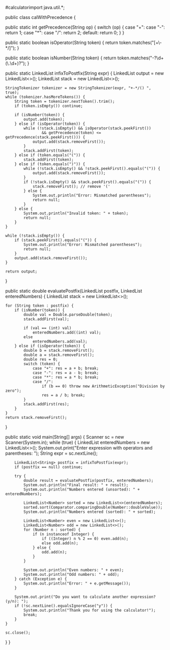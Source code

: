 #calculatorimport java.util.*;

public class calWithPrecedence {

public static int getPrecedence(String op) {
    switch (op) {
        case "+": case "-":
            return 1;
        case "*": case "/":
            return 2;
        default:
            return 0;
    }
}

public static boolean isOperator(String token) {
    return token.matches("[+\\-*/]");
}

public static boolean isNumber(String token) {
    return token.matches("-?\\d+(\\.\\d+)?");
}

public static LinkedList<String> infixToPostfix(String expr) {
    LinkedList<String> output = new LinkedList<>();
    LinkedList<String> stack = new LinkedList<>();

    StringTokenizer tokenizer = new StringTokenizer(expr, "+-*/() ", true);
    while (tokenizer.hasMoreTokens()) {
        String token = tokenizer.nextToken().trim();
        if (token.isEmpty()) continue;

        if (isNumber(token)) {
            output.add(token);
        } else if (isOperator(token)) {
            while (!stack.isEmpty() && isOperator(stack.peekFirst())
                    && getPrecedence(token) <= getPrecedence(stack.peekFirst())) {
                output.add(stack.removeFirst());
            }
            stack.addFirst(token);
        } else if (token.equals("(")) {
            stack.addFirst(token);
        } else if (token.equals(")")) {
            while (!stack.isEmpty() && !stack.peekFirst().equals("(")) {
                output.add(stack.removeFirst());
            }
            if (!stack.isEmpty() && stack.peekFirst().equals("(")) {
                stack.removeFirst(); // remove '('
            } else {
                System.out.println("Error: Mismatched parentheses");
                return null;
            }
        } else {
            System.out.println("Invalid token: " + token);
            return null;
        }
    }

    while (!stack.isEmpty()) {
        if (stack.peekFirst().equals("(")) {
            System.out.println("Error: Mismatched parentheses");
            return null;
        }
        output.add(stack.removeFirst());
    }

    return output;
}

public static double evaluatePostfix(LinkedList<String> postfix, LinkedList<Number> enteredNumbers) {
    LinkedList<Double> stack = new LinkedList<>();

    for (String token : postfix) {
        if (isNumber(token)) {
            double val = Double.parseDouble(token);
            stack.addFirst(val);

            if (val == (int) val)
                enteredNumbers.add((int) val);
            else
                enteredNumbers.add(val);
        } else if (isOperator(token)) {
            double b = stack.removeFirst();
            double a = stack.removeFirst();
            double res = 0;
            switch (token) {
                case "+": res = a + b; break;
                case "-": res = a - b; break;
                case "*": res = a * b; break;
                case "/":
                    if (b == 0) throw new ArithmeticException("Division by zero");
                    res = a / b; break;
            }
            stack.addFirst(res);
        }
    }
    return stack.removeFirst();
}

public static void main(String[] args) {
    Scanner sc = new Scanner(System.in);
    while (true) {
        LinkedList<Number> enteredNumbers = new LinkedList<>();
        System.out.print("Enter expression with operators and parentheses: ");
        String expr = sc.nextLine();

        LinkedList<String> postfix = infixToPostfix(expr);
        if (postfix == null) continue;

        try {
            double result = evaluatePostfix(postfix, enteredNumbers);
            System.out.println("Final result: " + result);
            System.out.println("Numbers entered (unsorted): " + enteredNumbers);

            LinkedList<Number> sorted = new LinkedList<>(enteredNumbers);
            sorted.sort(Comparator.comparingDouble(Number::doubleValue));
            System.out.println("Numbers entered (sorted): " + sorted);

            LinkedList<Number> even = new LinkedList<>();
            LinkedList<Number> odd = new LinkedList<>();
            for (Number n : sorted) {
                if (n instanceof Integer) {
                    if ((Integer) n % 2 == 0) even.add(n);
                    else odd.add(n);
                } else {
                    odd.add(n);
                }
            }

            System.out.println("Even numbers: " + even);
            System.out.println("Odd numbers: " + odd);
        } catch (Exception e) {
            System.out.println("Error: " + e.getMessage());
        }

        System.out.print("Do you want to calculate another expression? (y/n): ");
        if (!sc.nextLine().equalsIgnoreCase("y")) {
            System.out.println("Thank you for using the calculator!");
            break;
        }
    }

    sc.close();
}
}
